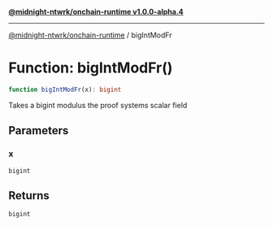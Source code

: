 [**@midnight-ntwrk/onchain-runtime v1.0.0-alpha.4**](../README.md)

***

[@midnight-ntwrk/onchain-runtime](../globals.md) / bigIntModFr

# Function: bigIntModFr()

```ts
function bigIntModFr(x): bigint
```

Takes a bigint modulus the proof systems scalar field

## Parameters

### x

`bigint`

## Returns

`bigint`
